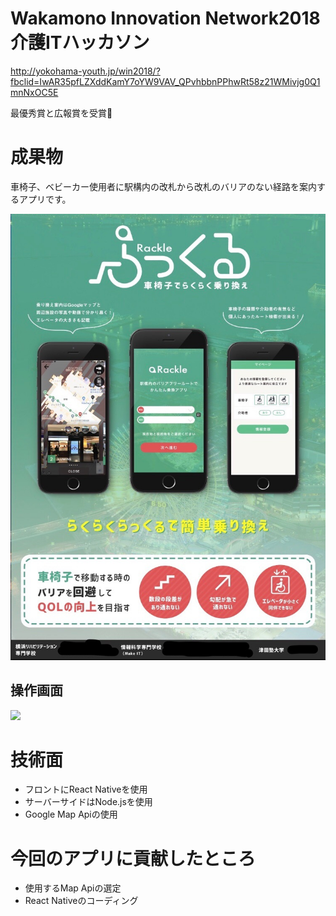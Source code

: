 # Wakamono Innovation Network2018 介護ITハッカソン
http://yokohama-youth.jp/win2018/?fbclid=IwAR35pfLZXddKamY7oYW9VAV_QPvhbbnPPhwRt58z21WMivjg0Q1mnNxOC5E

最優秀賞と広報賞を受賞🎉

# 成果物
車椅子、ベビーカー使用者に駅構内の改札から改札のバリアのない経路を案内するアプリです。

![](image/アイデアパネル_LI.jpg)

## 操作画面

![](image/p8j09-e1zyq.gif)

# 技術面
- フロントにReact Nativeを使用
- サーバーサイドはNode.jsを使用
- Google Map Apiの使用

# 今回のアプリに貢献したところ
- 使用するMap Apiの選定
- React Nativeのコーディング

